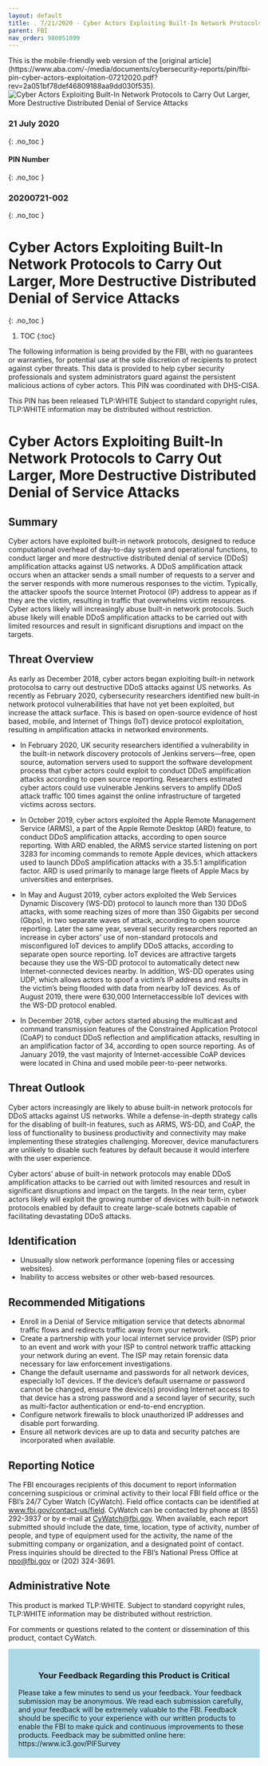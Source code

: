 ```yaml
---
layout: default
title: . 7/21/2020 - Cyber Actors Exploiting Built-In Network Protocols to Carry Out Larger, More Destructive Distributed Denial of Service Attacks  
parent: FBI 
nav_order: 980051099 
---
```

<style>
.dont-break-out {
  /* These are technically the same, but use both */
  overflow-wrap: break-word;
  word-wrap: break-word;

  -ms-word-break: break-all;
  /* This is the dangerous one in WebKit, as it breaks things wherever */
  word-break: break-all;
  /* Instead use this non-standard one: */
  word-break: break-word;
}
</style>

<div class="dont-break-out" markdown="1">
This is the mobile-friendly web version of the [original article](https://www.aba.com/-/media/documents/cybersecurity-reports/pin/fbi-pin-cyber-actors-exploitation-07212020.pdf?rev=2a051bf78def46809188aa9dd030f535).

<img src="https://statics.bsafes.com/images/publications/FBI%20PIN%20Cyber%20Actors%20Exploitation%2007212020.png" alt="Cyber Actors Exploiting Built-In Network Protocols to Carry Out Larger, More Destructive Distributed Denial of Service Attacks" style="display:block; margin:0 auto">

### 21 July 2020 
{: .no_toc }
#### PIN Number
{: .no_toc }
### 20200721-002 
{: .no_toc }  

# Cyber Actors Exploiting Built-In Network Protocols to Carry Out Larger, More Destructive Distributed Denial of Service Attacks 
{: .no_toc }

1. TOC
{:toc}

The following information is being provided by the FBI, with no guarantees or warranties, for potential use at the sole discretion of recipients to protect against cyber threats. This data is provided to help cyber security professionals and system administrators guard against the persistent malicious actions of cyber actors. This PIN was coordinated with DHS-CISA. 

This PIN has been released TLP:WHITE Subject to standard copyright rules, TLP:WHITE information may be distributed without restriction.


# Cyber Actors Exploiting Built-In Network Protocols to Carry Out Larger, More Destructive Distributed Denial of Service Attacks

## Summary 
Cyber actors have exploited built-in network protocols, designed to reduce computational overhead of day-to-day system and operational functions, to conduct larger and more destructive distributed denial of service (DDoS) amplification attacks against US networks. A DDoS amplification attack occurs when an attacker sends a small number of requests to a server and the server responds with more numerous responses to the victim. Typically, the attacker spoofs the source Internet Protocol (IP) address to appear as if they are the victim, resulting in traffic that overwhelms victim resources. Cyber actors likely will increasingly abuse built-in network protocols. Such abuse likely will enable DDoS amplification attacks to be carried out with limited resources and result in significant disruptions and impact on the targets. 

## Threat Overview
As early as December 2018, cyber actors began exploiting built-in network protocolsa to carry out destructive DDoS attacks against US networks. As recently as February 2020, cybersecurity researchers identified new built-in network protocol vulnerabilities that have not yet been exploited, but increase the attack surface. This is based on open-source evidence of host based, mobile, and Internet of Things (IoT) device protocol exploitation, resulting in amplification attacks in networked environments. 

- In February 2020, UK security researchers identified a vulnerability in the built-in network discovery protocols of Jenkins servers—free, open source, automation servers used to support the software development process that cyber actors could exploit to conduct DDoS amplification attacks  according to open source reporting. Researchers estimated cyber actors could use vulnerable Jenkins servers to amplify DDoS attack traffic 100 times against the online infrastructure of targeted victims across sectors. 

- In October 2019, cyber actors exploited the Apple Remote Management Service (ARMS), a part of the Apple Remote Desktop (ARD) feature, to conduct DDoS amplification attacks, according to open source reporting. With ARD enabled, the ARMS service started listening on port 3283 for incoming commands to remote Apple devices, which attackers used to launch DDoS amplification attacks with a 35.5:1 amplification factor. ARD is used primarily to manage large fleets of Apple Macs by universities and enterprises. 

- In May and August 2019, cyber actors exploited the Web Services Dynamic Discovery (WS-DD) protocol to launch more than 130 DDoS attacks, with some reaching sizes of more than 350 Gigabits per second (Gbps), in two separate waves of attack, according to open source reporting. Later the same year, several security researchers reported an increase in cyber actors’ use of non-standard protocols and misconfigured IoT devices to amplify DDoS attacks, according to separate open source reporting. IoT devices are attractive targets because they use the WS-DD protocol to automatically detect new Internet-connected devices nearby. In addition, WS-DD operates using UDP, which allows actors to spoof a victim’s IP address and results in the victim’s being flooded with data from nearby IoT devices. As of August 2019, there were 630,000 Internetaccessible IoT devices with the WS-DD protocol enabled. 

- In December 2018, cyber actors started abusing the multicast and command transmission features of the Constrained Application Protocol (CoAP) to conduct DDoS reflection and amplification attacks, resulting in an amplification factor of 34, according to open source reporting. As of January 2019, the vast majority of Internet-accessible CoAP devices were located in China and used mobile peer-to-peer networks. 

## Threat Outlook
Cyber actors increasingly are likely to abuse built-in network protocols for DDoS attacks against US networks. While a defense-in-depth strategy calls for the disabling of built-in features, such as ARMS, WS-DD, and CoAP, the loss of functionality to business productivity and connectivity may make implementing these strategies challenging. Moreover, device manufacturers are unlikely to disable such features by default because it would interfere with the user experience. 

Cyber actors’ abuse of built-in network protocols may enable DDoS amplification attacks to be carried out with limited resources and result in significant disruptions and impact on the targets. In the near term, cyber actors likely will exploit the growing number of devices with built-in network protocols enabled by default to create large-scale botnets capable of facilitating devastating DDoS attacks. 

## Identification
- Unusually slow network performance (opening files or accessing websites).
- Inability to access websites or other web-based resources. 

## Recommended Mitigations
- Enroll in a Denial of Service mitigation service that detects abnormal traffic flows and redirects traffic away from your network. 
- Create a partnership with your local internet service provider (ISP) prior to an event and work with your ISP to control network traffic attacking your network during an event. The ISP may retain forensic data necessary for law enforcement investigations. 
- Change the default username and passwords for all network devices, especially IoT devices. If the device’s default username or password cannot be changed, ensure the device(s) providing Internet access to that device has a strong password and a second layer of security, such as multi-factor authentication or end-to-end encryption. 
- Configure network firewalls to block unauthorized IP addresses and disable port forwarding. 
- Ensure all network devices are up to data and security patches are incorporated when available. 

## Reporting Notice
The FBI encourages recipients of this document to report information concerning suspicious or criminal activity to their local FBI field office or the FBI’s 24/7 Cyber Watch (CyWatch). Field office contacts can be identified at www.fbi.gov/contact-us/field. CyWatch can be contacted by phone at (855) 292-3937 or by e-mail at CyWatch@fbi.gov. When available, each report submitted should include the date, time, location, type of activity, number of people, and type of equipment used for the activity, the name of the submitting company or organization, and a designated point of contact. Press inquiries should be directed to the FBI’s National Press Office at npo@fbi.gov or (202) 324-3691.

## Administrative Note
This product is marked TLP:WHITE. Subject to standard copyright rules, TLP:WHITE information may be distributed without restriction. 

For comments or questions related to the content or dissemination of this product, contact CyWatch. 

<div style="background-color:lightblue; padding:20px" markdown="1"> 
<h3 style="text-align:center">Your Feedback Regarding this Product is Critical</h3>
Please take a few minutes to send us your feedback. Your feedback submission may be anonymous. We read each submission carefully, and your feedback will be extremely valuable to the FBI. Feedback should be specific to your experience with our written products to enable the FBI to make quick and continuous improvements to these products. Feedback may be submitted online here: https://www.ic3.gov/PIFSurvey
</div>
</div>

